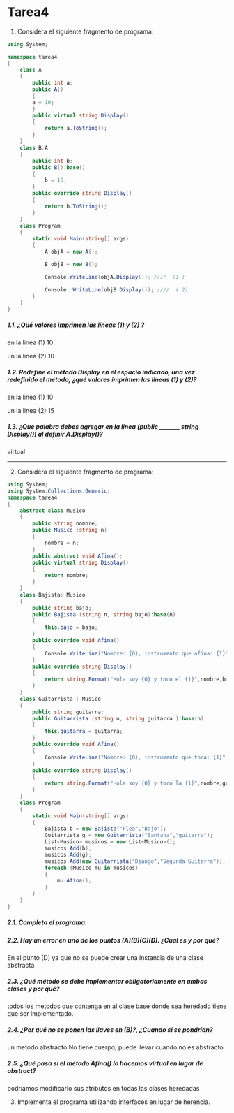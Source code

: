 # Tarea4

1. Considera el siguiente fragmento de programa:
```c#
using System;

namespace tarea4
{
    class A
    {
        public int a;
        public A()
        {
        a = 10;
        }
        public virtual string Display()
        {
            return a.ToString();
        }
    }
    class B:A
    {
        public int b;
        public B():base()
        {
            b = 15;
        }
        public override string Display()
        {
            return b.ToString();
        }
    }
    class Program
    {
        static void Main(string[] args)
        {
            A objA = new A();

            B objB = new B();

            Console.WriteLine(objA.Display()); ////  (1 )

            Console. WriteLine(objB.Display()); ////  ( 2)
        }
    }
}
```
##### 1.1. ¿Qué valores imprimen las lineas (1) y (2) ?


en la linea (1) 10


un la linea (2) 10

##### 1.2.  Redefine el método Display en el espacio indicado, una vez redefinido el método, ¿qué valores imprimen las lineas (1) y (2)?


en la linea (1) 10


un la linea (2) 15

##### 1.3. ¿Que palabra debes agregar en la linea (public _______ string Display()) al definir A.Display()?

virtual

---
2. Considera el siguiente fragmento de programa:
``` c#
using System;
using System.Collections.Generic;
namespace tarea4
{
    abstract class Musico
    {
        public string nombre;
        public Musico (string n)
        {
            nombre = n;
        }
        public abstract void Afina(); 
        public virtual string Display()
        {
            return nombre;
        }
    }
    class Bajista: Musico
    {
        public string bajo;
        public Bajista (string n, string bajo):base(n)
        {
            this.bajo = bajo;
        }
        public override void Afina()
        {
            Console.WriteLine("Nombre: {0}, instrumento que afina: {1}",nombre,bajo);
        }
        public override string Display()
        { 
            return string.Format("Hola soy {0} y toco el {1}",nombre,bajo);
        }
    }
    class Guitarrista : Musico
    {
        public string guitarra;
        public Guitarrista (string n, string guitarra ):base(n)
        {
            this.guitarra = guitarra;
        }
        public override void Afina()
        {
            Console.WriteLine("Nombre: {0}, instrumento que toca: {1}",nombre,guitarra);
        }
        public override string Display()
        { 
            return string.Format("Hola soy {0} y toco la {1}",nombre,guitarra);
        }
    }
    class Program
    {
        static void Main(string[] args)
        {
            Bajista b = new Bajista("Flea","Bajo");
            Guitarrista g = new Guitarrista("Santana","guitarra");
            List<Musico> musicos = new List<Musico>();
            musicos.Add(b);
            musicos.Add(g);
            musicos.Add(new Guitarrista("Django","Segunda Guitarra"));
            foreach (Musico mu in musicos)
            {
                mu.Afina();
            }
        }
    }
}
```
##### 2.1. Completa el programa.

##### 2.2. Hay un error en uno de los puntos (A)(B)(C)(D). ¿Cuál es y por qué?


En el punto (D) ya que no se puede crear una instancia de una clase abstracta

##### 2.3. ¿Qué método se debe implementar obligatoriamente en ambas clases y por qué?


todos los metodos que contenga en al clase base donde sea heredado tiene que ser implementado.

##### 2.4. ¿Por qué no se ponen las llaves en (B)?, ¿Cuando si se pondrían?


un metodo abstracto No tiene cuerpo, puede llevar cuando no es abstracto

##### 2.5. ¿Qué pasa si el método Afina() lo hacemos virtual en lugar de abstract?


podriamos modificarlo sus atributos en todas las clases heredadas


3. Implementa el programa utilizando interfaces en lugar de herencia.
``` c#


```


